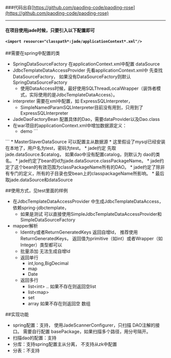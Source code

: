 ###代码出自[https://github.com/paoding-code/paoding-rose](https://github.com/paoding-code/paoding-rose)
***

#### 在项目使用jade时候，只要引入以下配置即可
#### ```<import resource="classpath*:jade/applicationContext*.xml"/>```

##需要在spring中配置的类
* SpringDataSourceFactory 在applicationContext.xml中配置 dataSource 
* JdbcTemplateDataAccessProvider 先看applicationContext.xml中 先查找 DataSourceFactory， 如果没有DataSourceFactory则默认SpringDataSourceFactory
    * 使用DataAccess时候，最好使用SQLThreadLocalWrapper（装饰者模式，实际使用的是JdbcTemplateDataAccess）。
* interpreter 需要在xml中配置，如 ExpressSQLInterpreter，
    * SimpleNamedParamSQLInterpreter目前没有用到，只用到了ExpressSQLInterpreter 
* JadeDaoFactoryBean 配置具体的Dao，需要dataProvider以及Dao.class
* 在war项目的applicationContext.xml中增加数据源定义：
     * demo
      ```
​<!-- 数据源配置 dbcp -->
<bean id="jade.dataSource.com.chen.dao" class="org.apache.commons.dbcp.BasicDataSource" destroy-method="close">
    <property name="driverClassName"value="com.mysql.jdbc.Driver">    </property>
    <property name="url"value="jdbc:mysql://127.0.0.1:3306/test?useUnicode=true&amp;characterEncoding=utf-8">    </property>
    <property name="username"value="test"></property>
    <property name="password"value="test"></property><!-- 运行判断连接超时任务的时间间隔，单位为毫秒，默认为-1，即不执行任务。 -->
    <property name="timeBetweenEvictionRunsMillis"value="3600000"></property><!-- 连接的超时时间，默认为半小时。 -->
    <property name="minEvictableIdleTimeMillis"value="3600000"></property>
</bean>
     ```
    * MasterSlaverDataSource 可以配置主从数据源
    * 这里假设了mysql已经安装在本地了，用户名为test，密码为test。
    * jade约定 先取 jade.dataSource.$catalog，  如果dao中没有配置catalog，则默认为 dao的类名。
    * jade约定了bean的id为jade.dataSource.classPackageName。
    * jade约定了这个bean的有效范围为classPackageName所有的DAO。
    * jade约定了除非有专门的定义，所有的子目录也受bean上的classpackageName所影响。
    * 最后取jade.dataSource和dataSource

##使用方式，见test里面的样例
* 在JdbcTemplateDataAccessProvider 中生成JdbcTemplateDataAccess， 依赖spring-jdbctemplate，
    * 如果是测试 可以直接使用SimpleJdbcTemplateDataAccessProvider和SimpleDataSourceFactory
* mapper解析
    * Identity或者ReturnGeneratedKeys 返回自增Id， 推荐使用 ReturnGeneratedKeys， 返回值为primitive（如int）或者Wrapper（如Integer）类型都可以
    * 批量添加 无法生成自增Id
    * 返回单行
        * int,long,BigDecimal
        * map
        * Date
    * 返回多行
        * list&lt;int&gt; ..  如果不存在则返回空list
        * list&lt;map&gt;
        * set
        * array  如果不存在则返回空 数组

##实现功能
* spring配置：支持， 使用JadeScannerConfigurer，只扫描 DAO注解的接口。 需要自行配置 basePackage，如果扫描多个路径，用分号隔开。
* 扫描dao的配置：支持
* 分库：支持spring配置主从分离， 不支持从zk中配置
* 分表：不支持















